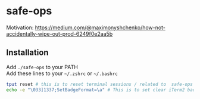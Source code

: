 # safe-ops
Motivation: https://medium.com/@maximonyshchenko/how-not-accidentally-wipe-out-prod-6249f0e2aa5b

## Installation
Add `./safe-ops` to your PATH  
Add these lines to your `~/.zshrc` or `~/.bashrc`  
```bash
tput reset # this is to reset terminal sessions / related to  safe-ops script usage
echo -e "\033]1337;SetBadgeFormat=\a" # This is to set clear iTerm2 badgee  / related to  safe-ops script usage
```

